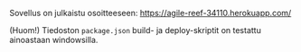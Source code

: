 Sovellus on julkaistu osoitteeseen: https://agile-reef-34110.herokuapp.com/

(Huom!) Tiedoston `package.json` build- ja deploy-skriptit on testattu
ainoastaan windowsilla.